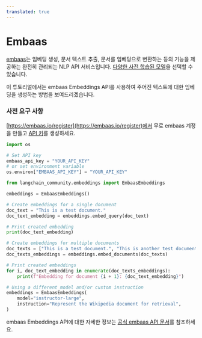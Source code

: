 ```yaml
---
translated: true
---
```


# Embaas

[embaas](https://embaas.io)는 임베딩 생성, 문서 텍스트 추출, 문서를 임베딩으로 변환하는 등의 기능을 제공하는 완전히 관리되는 NLP API 서비스입니다. [다양한 사전 학습된 모델](https://embaas.io/docs/models/embeddings)을 선택할 수 있습니다.

이 튜토리얼에서는 embaas Embeddings API를 사용하여 주어진 텍스트에 대한 임베딩을 생성하는 방법을 보여드리겠습니다.

### 사전 요구 사항

[https://embaas.io/register](https://embaas.io/register)에서 무료 embaas 계정을 만들고 [API 키](https://embaas.io/dashboard/api-keys)를 생성하세요.

```python
import os

# Set API key
embaas_api_key = "YOUR_API_KEY"
# or set environment variable
os.environ["EMBAAS_API_KEY"] = "YOUR_API_KEY"
```

```python
from langchain_community.embeddings import EmbaasEmbeddings
```

```python
embeddings = EmbaasEmbeddings()
```

```python
# Create embeddings for a single document
doc_text = "This is a test document."
doc_text_embedding = embeddings.embed_query(doc_text)
```

```python
# Print created embedding
print(doc_text_embedding)
```

```python
# Create embeddings for multiple documents
doc_texts = ["This is a test document.", "This is another test document."]
doc_texts_embeddings = embeddings.embed_documents(doc_texts)
```

```python
# Print created embeddings
for i, doc_text_embedding in enumerate(doc_texts_embeddings):
    print(f"Embedding for document {i + 1}: {doc_text_embedding}")
```

```python
# Using a different model and/or custom instruction
embeddings = EmbaasEmbeddings(
    model="instructor-large",
    instruction="Represent the Wikipedia document for retrieval",
)
```

embaas Embeddings API에 대한 자세한 정보는 [공식 embaas API 문서](https://embaas.io/api-reference)를 참조하세요.
